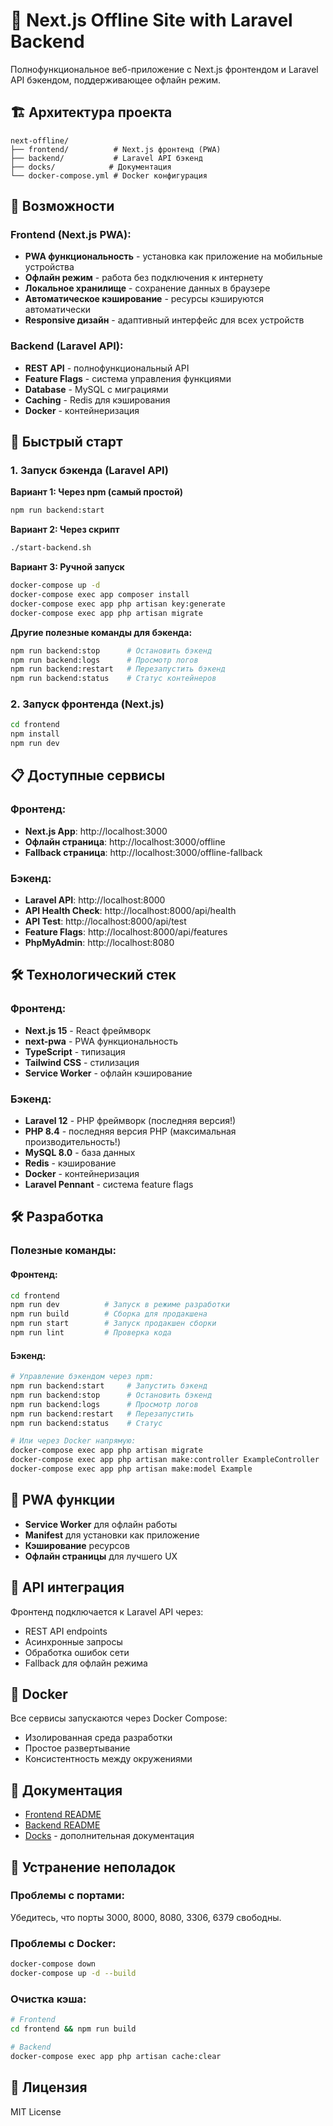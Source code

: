 # 📱 Next.js Offline Site with Laravel Backend

Полнофункциональное веб-приложение с Next.js фронтендом и Laravel API бэкендом, поддерживающее офлайн режим.

## 🏗 Архитектура проекта

```
next-offline/
├── frontend/          # Next.js фронтенд (PWA)
├── backend/           # Laravel API бэкенд
├── docks/            # Документация
└── docker-compose.yml # Docker конфигурация
```

## 🚀 Возможности

### Frontend (Next.js PWA):
- **PWA функциональность** - установка как приложение на мобильные устройства
- **Офлайн режим** - работа без подключения к интернету
- **Локальное хранилище** - сохранение данных в браузере
- **Автоматическое кэширование** - ресурсы кэшируются автоматически
- **Responsive дизайн** - адаптивный интерфейс для всех устройств

### Backend (Laravel API):
- **REST API** - полнофункциональный API
- **Feature Flags** - система управления функциями
- **Database** - MySQL с миграциями
- **Caching** - Redis для кэширования
- **Docker** - контейнеризация

## 🚀 Быстрый старт

### 1. Запуск бэкенда (Laravel API)

**Вариант 1: Через npm (самый простой)**
```bash
npm run backend:start
```

**Вариант 2: Через скрипт**
```bash
./start-backend.sh
```

**Вариант 3: Ручной запуск**
```bash
docker-compose up -d
docker-compose exec app composer install
docker-compose exec app php artisan key:generate
docker-compose exec app php artisan migrate
```

**Другие полезные команды для бэкенда:**
```bash
npm run backend:stop      # Остановить бэкенд
npm run backend:logs      # Просмотр логов
npm run backend:restart   # Перезапустить бэкенд
npm run backend:status    # Статус контейнеров
```

### 2. Запуск фронтенда (Next.js)

```bash
cd frontend
npm install
npm run dev
```

## 📋 Доступные сервисы

### Фронтенд:
- **Next.js App**: http://localhost:3000
- **Офлайн страница**: http://localhost:3000/offline
- **Fallback страница**: http://localhost:3000/offline-fallback

### Бэкенд:
- **Laravel API**: http://localhost:8000
- **API Health Check**: http://localhost:8000/api/health
- **API Test**: http://localhost:8000/api/test
- **Feature Flags**: http://localhost:8000/api/features
- **PhpMyAdmin**: http://localhost:8080

## 🛠 Технологический стек

### Фронтенд:
- **Next.js 15** - React фреймворк
- **next-pwa** - PWA функциональность
- **TypeScript** - типизация
- **Tailwind CSS** - стилизация
- **Service Worker** - офлайн кэширование

### Бэкенд:
- **Laravel 12** - PHP фреймворк (последняя версия!)
- **PHP 8.4** - последняя версия PHP (максимальная производительность!)
- **MySQL 8.0** - база данных
- **Redis** - кэширование
- **Docker** - контейнеризация
- **Laravel Pennant** - система feature flags

## 🛠 Разработка

### Полезные команды:

#### Фронтенд:
```bash
cd frontend
npm run dev          # Запуск в режиме разработки
npm run build        # Сборка для продакшена
npm run start        # Запуск продакшен сборки
npm run lint         # Проверка кода
```

#### Бэкенд:
```bash
# Управление бэкендом через npm:
npm run backend:start     # Запустить бэкенд
npm run backend:stop      # Остановить бэкенд
npm run backend:logs      # Просмотр логов
npm run backend:restart   # Перезапустить
npm run backend:status    # Статус

# Или через Docker напрямую:
docker-compose exec app php artisan migrate
docker-compose exec app php artisan make:controller ExampleController
docker-compose exec app php artisan make:model Example
```

## 📱 PWA функции

- **Service Worker** для офлайн работы
- **Manifest** для установки как приложение
- **Кэширование** ресурсов
- **Офлайн страницы** для лучшего UX

## 🔗 API интеграция

Фронтенд подключается к Laravel API через:
- REST API endpoints
- Асинхронные запросы
- Обработка ошибок сети
- Fallback для офлайн режима

## 🐳 Docker

Все сервисы запускаются через Docker Compose:
- Изолированная среда разработки
- Простое развертывание
- Консистентность между окружениями

## 📝 Документация

- [Frontend README](./frontend/README.md)
- [Backend README](./backend/README.md)
- [Docks](./docks/) - дополнительная документация

## 🚨 Устранение неполадок

### Проблемы с портами:
Убедитесь, что порты 3000, 8000, 8080, 3306, 6379 свободны.

### Проблемы с Docker:
```bash
docker-compose down
docker-compose up -d --build
```

### Очистка кэша:
```bash
# Frontend
cd frontend && npm run build

# Backend
docker-compose exec app php artisan cache:clear
```

## 📄 Лицензия

MIT License